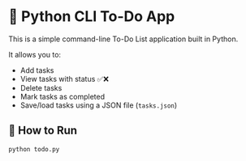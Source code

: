 # 📝 Python CLI To-Do App

This is a simple command-line To-Do List application built in Python.

It allows you to:
- Add tasks
- View tasks with status ✅❌
- Delete tasks
- Mark tasks as completed
- Save/load tasks using a JSON file (`tasks.json`)

## 🔧 How to Run

```bash
python todo.py


